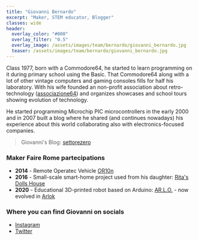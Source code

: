 ```yaml
---
title: "Giovanni Bernardo"
excerpt: "Maker, STEM educator, Blogger"
classes: wide
header:
  overlay_color: "#000"
  overlay_filter: "0.5"
  overlay_image: /assets/images/team/bernardo/giovanni_bernardo.jpg
  teaser: /assets/images/team/bernardo/giovanni_bernardo.jpg
---
```


Class 1977, born with a Commodore64, he started to learn programming on it during primary school using the Basic. That Commodore64 along with a lot of other vintage computers and gaming consoles fills for half his laboratory. With his wife founded an non-profit association about retro-technology ([associazione64](https://www.associazione64.it)) and organizes showcases and school tours showing evolution of technology.
  
He started programming Microchip PIC microcontrollers in the early 2000 and in 2007 built a blog where he shared (and continues nowadays) his experience about this world collaborating also with electronics-focused companies.  

>Giovanni's Blog: [settorezero](https://www.settorezero.com)


### Maker Faire Rome partecipations
- **2014** - Remote Operatec Vehicle [OR10n](https://www.settorezero.com/wordpress/or10n-realizzazione-di-un-rov-terrestre/)
- **2016** - Small-scale smart-home project used from his daughter: [Rita's Dolls House](https://www.settorezero.com/wordpress/ritas-dolls-house-una-casa-delle-bambole-controllata-via-bluetooth-dal-tablet-o-dal-cellulare/)
- **2020** - Educational 3D-printed robot based on Arduino: [AR.L.O.](https://www.settorezero.com/wordpress/ar_l_o/) - now evolved in [Arlok](https://www.github.com/settorezero/arlok)

### Where you can find Giovanni on socials
- [Instagram](https://www.instagram.com/cyb3rn0id)
- [Twitter](https://www.twitter.com/settorezero)